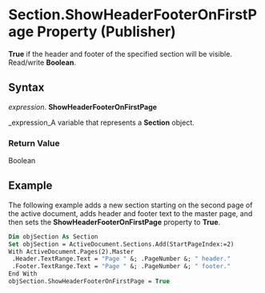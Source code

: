 
# Section.ShowHeaderFooterOnFirstPage Property (Publisher)

 **True** if the header and footer of the specified section will be visible. Read/write **Boolean**.


## Syntax

 _expression_. **ShowHeaderFooterOnFirstPage**

 _expression_A variable that represents a  **Section** object.


### Return Value

Boolean


## Example

The following example adds a new section starting on the second page of the active document, adds header and footer text to the master page, and then sets the  **ShowHeaderFooterOnFirstPage** property to **True**.


```vb
Dim objSection As Section 
Set objSection = ActiveDocument.Sections.Add(StartPageIndex:=2) 
With ActiveDocument.Pages(2).Master 
 .Header.TextRange.Text = "Page " &; .PageNumber &; " header." 
 .Footer.TextRange.Text = "Page " &; .PageNumber &; " footer." 
End With 
objSection.ShowHeaderFooterOnFirstPage = True
```

